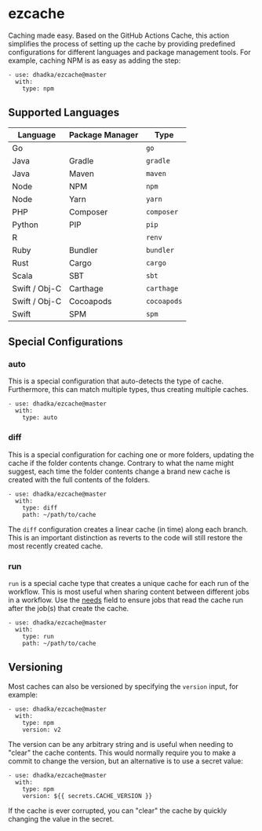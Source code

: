 # ezcache

Caching made easy.  Based on the GitHub Actions Cache, this action simplifies the process of
setting up the cache by providing predefined configurations for different languages and package
management tools.  For example, caching NPM is as easy as adding the step:

```
- use: dhadka/ezcache@master
  with:
    type: npm
```

## Supported Languages

| Language | Package Manager | Type        |
| -------- | --------------- | ----------- |
| Go       |                 | `go`        |
| Java     | Gradle          | `gradle`    |
| Java     | Maven           | `maven`     |
| Node     | NPM             | `npm`       |
| Node     | Yarn            | `yarn`      |
| PHP      | Composer        | `composer`  |
| Python   | PIP             | `pip`       |
| R        |                 | `renv`      | 
| Ruby     | Bundler         | `bundler`   |
| Rust     | Cargo           | `cargo`     |
| Scala    | SBT             | `sbt`       |
| Swift / Obj-C | Carthage   | `carthage`  |
| Swift / Obj-C | Cocoapods  | `cocoapods` |
| Swift    | SPM             | `spm`       |

## Special Configurations

### auto

This is a special configuration that auto-detects the type of cache.  Furthermore, this can match
multiple types, thus creating multiple caches.

```
- use: dhadka/ezcache@master
  with:
    type: auto
```

### diff

This is a special configuration for caching one or more folders, updating the cache if the folder
contents change.  Contrary to what the name might suggest, each time the folder contents change a
brand new cache is created with the full contents of the folders.

```
- use: dhadka/ezcache@master
  with:
    type: diff
    path: ~/path/to/cache
```

The `diff` configuration creates a linear cache (in time) along each branch.  This is an important
distinction as reverts to the code will still restore the most recently created cache.

### run

`run` is a special cache type that creates a unique cache for each run of the workflow.  This is most
useful when sharing content between different jobs in a workflow.  Use the
[needs](https://docs.github.com/en/free-pro-team@latest/actions/reference/workflow-syntax-for-github-actions#jobsjob_idneeds)
field to ensure jobs that read the cache run after the job(s) that create the cache.

```
- use: dhadka/ezcache@master
  with:
    type: run
    path: ~/path/to/cache
```

## Versioning

Most caches can also be versioned by specifying the `version` input, for example:

```
- use: dhadka/ezcache@master
  with:
    type: npm
    version: v2
```

The version can be any arbitrary string and is useful when needing to "clear" the cache contents.  This would
normally require you to make a commit to change the version, but an alternative is to use a secret value:

```
- use: dhadka/ezcache@master
  with:
    type: npm
    version: ${{ secrets.CACHE_VERSION }}
```

If the cache is ever corrupted, you can "clear" the cache by quickly changing the value in the secret.